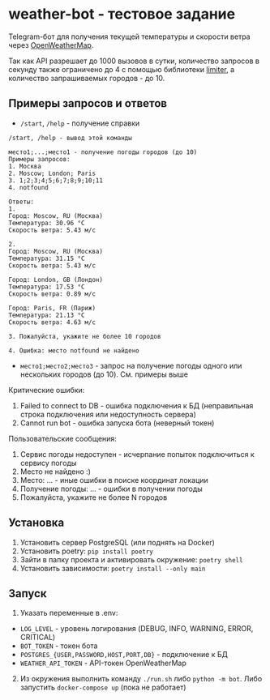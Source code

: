 # weather-bot - тестовое задание
Telegram-бот для получения текущей температуры и скорости ветра через [OpenWeatherMap](https://openweathermap.org).

Так как API разрешает до 1000 вызовов в сутки, количество запросов в секунду также ограничено до 4 с помощью библиотеки [limiter](https://pypi.org/project/limiter/), а количество запрашиваемых городов - до 10.

## Примеры запросов и ответов
- `/start`, `/help` - получение справки
```
/start, /help - вывод этой команды

место1;...;место1 - получение погоды городов (до 10)
Примеры запросов:
1. Москва
2. Moscow; London; Paris
3. 1;2;3;4;5;6;7;8;9;10;11
4. notfound

Ответы:
1.
Город: Moscow, RU (Москва)
Температура: 30.96 °C
Скорость ветра: 5.43 м/с

2.
Город: Moscow, RU (Москва)
Температура: 31.15 °C
Скорость ветра: 5.43 м/с

Город: London, GB (Лондон)
Температура: 17.53 °C
Скорость ветра: 0.89 м/с

Город: Paris, FR (Париж)
Температура: 21.13 °C
Скорость ветра: 4.63 м/с

3. Пожалуйста, укажите не более 10 городов

4. Ошибка: место notfound не найдено
```
- `место1;место2;место3` - запрос на получение погоды одного или нескольких городов (до 10). См. примеры выше

Критические ошибки:
1. Failed to connect to DB - ошибка подключения к БД (неправильная строка подключения или недоступность сервера)
2. Cannot run bot - ошибка запуска бота (неверный токен)

Пользовательские сообщения:
1. Сервис погоды недоступен - исчерпание попыток подключиться к сервису погоды
2. Место не найдено :)
3. Место: ... - иные ошибки в поиске координат локации
4. Получение погоды: ... - ошибки в получении погоды
5. Пожалуйста, укажите не более N городов

## Установка
1. Установить сервер PostgreSQL (или поднять на Docker)
2. Установить poetry: `pip install poetry`
3. Зайти в папку проекта и активировать окружение: `poetry shell`
4. Установить зависимости: `poetry install --only main`

## Запуск
1. Указать переменные в .env:
  - `LOG_LEVEL` - уровень логирования (DEBUG, INFO, WARNING, ERROR, CRITICAL)
  - `BOT_TOKEN` - токен бота
  - `POSTGRES_{USER,PASSWORD,HOST,PORT,DB}` - подключение к БД
  - `WEATHER_API_TOKEN` - API-токен OpenWeatherMap
2. Из окружения выполнить команду `./run.sh` либо `python -m bot`. Либо запустить `docker-compose up` (пока не работает)
